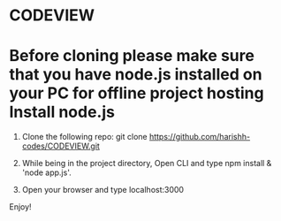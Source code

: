 # CODEVIEW

# Before cloning please make sure that you have node.js installed on your PC for offline project hosting Install node.js

1. Clone the following repo: git clone https://github.com/harishh-codes/CODEVIEW.git

2. While being in the project directory, Open CLI and type npm install & 'node app.js'.

3. Open your browser and type localhost:3000

Enjoy!
